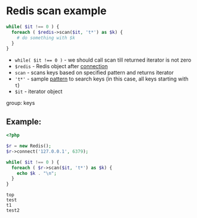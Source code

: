 # Redis scan example

```php
while( $it !== 0 ) {
  foreach ( $redis->scan($it, 't*') as $k) {
    # do something with $k
  }
}
```

- `while( $it !== 0 )` - we should call scan till returned iterator is not zero
- `$redis` - Redis object after [connection](/php-redis/how-to-connect-to-redis)
- `scan` - scans keys based on specified pattern and returns iterator
- `'t*'` - sample [pattern](https://redis.io/commands/KEYS) to search keys (in this case, all keys starting with `t`)
- `$it` - iterator object

group: keys

## Example: 
```php
<?php

$r = new Redis(); 
$r->connect('127.0.0.1', 6379); 

while( $it !== 0 ) {
  foreach ( $r->scan($it, 't*') as $k) {
    echo $k . "\n";
  }
}
```
```
top
test
t1
test2

```

